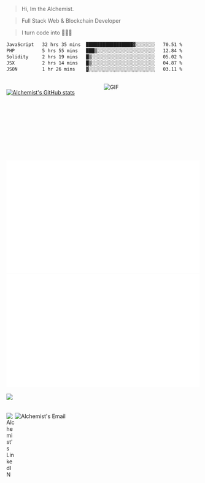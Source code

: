 > Hi, Im the Alchemist.

> Full Stack Web & Blockchain Developer

> I turn code into 💎💎💎

<!--START_SECTION:waka-->
```text
JavaScript   32 hrs 35 mins  █████████████████▓░░░░░░░   70.51 % 
PHP          5 hrs 55 mins   ███▒░░░░░░░░░░░░░░░░░░░░░   12.84 % 
Solidity     2 hrs 19 mins   █▒░░░░░░░░░░░░░░░░░░░░░░░   05.02 % 
JSX          2 hrs 14 mins   █▒░░░░░░░░░░░░░░░░░░░░░░░   04.87 % 
JSON         1 hr 26 mins    ▓░░░░░░░░░░░░░░░░░░░░░░░░   03.11 % 
```
<!--END_SECTION:waka-->


<br />

<img align="right" alt="GIF" src="https://user-images.githubusercontent.com/5355808/139111924-210cc6fa-9fb1-4dac-929d-6324a5836a92.gif" width="250" height="200" />

[![Alchemist's GitHub stats](https://github-readme-stats.vercel.app/api?username=DrMaxis&show_icons=true&theme=outrun&count_private=true)]()

![](https://raw.githubusercontent.com/DrMaxis/github-stats-transparent/output/generated/overview.svg)
![](https://raw.githubusercontent.com/DrMaxis/github-stats-transparent/output/generated/languages.svg)

 
<a href="https://count.getloli.com/"><img src="https://count.getloli.com/get/@alchemist?theme=rule34"></a>

<br>

<a href="https://linkedin.com/in/nathan-antwi-0a89ba107/">
  <img align="left" alt="Alchemist's LinkedIN" width="22px" src="https://raw.githubusercontent.com/peterthehan/peterthehan/master/assets/linkedin.svg" />
</a>

<a href="mailto:nathankantwi@gmail.com">
  <img align="left" alt="Alchemist's Email" src="https://img.shields.io/badge/Email-nathankantwi%40gmail.com-blue" />
</a>

